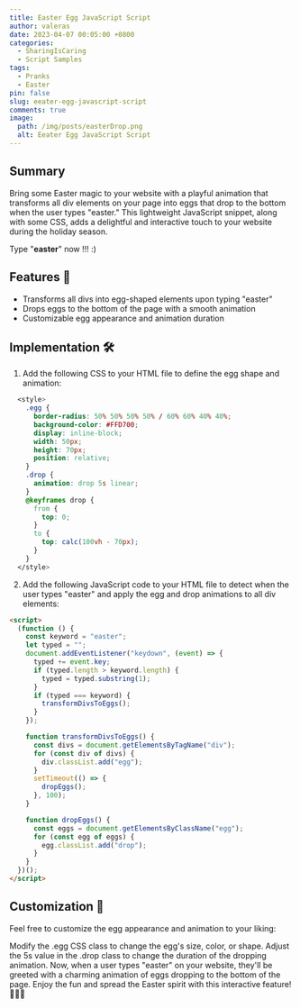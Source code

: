 ```yaml
---
title: Easter Egg JavaScript Script
author: valeras
date: 2023-04-07 00:05:00 +0800
categories:
  - SharingIsCaring
  - Script Samples
tags:
  - Pranks
  - Easter
pin: false
slug: eeater-egg-javascript-script
comments: true
image:
  path: /img/posts/easterDrop.png
  alt: Eeater Egg JavaScript Script
---
```


## Summary

Bring some Easter magic to your website with a playful animation that transforms all div elements on your page into eggs that drop to the bottom when the user types "easter." This lightweight JavaScript snippet, along with some CSS, adds a delightful and interactive touch to your website during the holiday season.

Type "**easter**" now !!! :)



## Features 🌟

- Transforms all divs into egg-shaped elements upon typing "easter"
- Drops eggs to the bottom of the page with a smooth animation
- Customizable egg appearance and animation duration


## Implementation 🛠️

1. Add the following CSS to your HTML file to define the egg shape and animation:

```css
  <style>
    .egg {
      border-radius: 50% 50% 50% 50% / 60% 60% 40% 40%;
      background-color: #FFD700;
      display: inline-block;
      width: 50px;
      height: 70px;
      position: relative;
    }
    .drop {
      animation: drop 5s linear;
    }
    @keyframes drop {
      from {
        top: 0;
      }
      to {
        top: calc(100vh - 70px);
      }
    }
  </style>
```

2. Add the following JavaScript code to your HTML file to detect when the user types "easter" and apply the egg and drop animations to all div elements:

```html
<script>
  (function () {
    const keyword = "easter";
    let typed = "";
    document.addEventListener("keydown", (event) => {
      typed += event.key;
      if (typed.length > keyword.length) {
        typed = typed.substring(1);
      }
      if (typed === keyword) {
        transformDivsToEggs();
      }
    });

    function transformDivsToEggs() {
      const divs = document.getElementsByTagName("div");
      for (const div of divs) {
        div.classList.add("egg");
      }
      setTimeout(() => {
        dropEggs();
      }, 100);
    }

    function dropEggs() {
      const eggs = document.getElementsByClassName("egg");
      for (const egg of eggs) {
        egg.classList.add("drop");
      }
    }
  })();
</script>
```

## Customization 🎨
Feel free to customize the egg appearance and animation to your liking:

Modify the .egg CSS class to change the egg's size, color, or shape.
Adjust the 5s value in the .drop class to change the duration of the dropping animation.
Now, when a user types "easter" on your website, they'll be greeted with a charming animation of eggs dropping to the bottom of the page. Enjoy the fun and spread the Easter spirit with this interactive feature! 🐰🥚🌷
